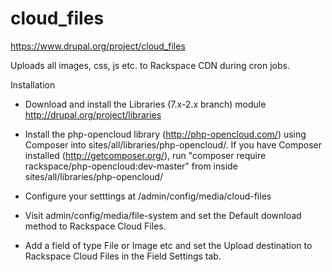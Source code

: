 cloud_files
===========

https://www.drupal.org/project/cloud_files

Uploads all images, css, js etc. to Rackspace CDN during cron jobs.

Installation

- Download and install the Libraries (7.x-2.x branch) module
  http://drupal.org/project/libraries

- Install the php-opencloud library (http://php-opencloud.com/) using Composer
  into sites/all/libraries/php-opencloud/.  If you have Composer installed
  (http://getcomposer.org/), run "composer require rackspace/php-opencloud:dev-master"
  from inside sites/all/libraries/php-opencloud/

- Configure your setttings at /admin/config/media/cloud-files

- Visit admin/config/media/file-system and set the Default download method to
  Rackspace Cloud Files.

- Add a field of type File or Image etc and set the Upload destination to
  Rackspace Cloud Files in the Field Settings tab.
